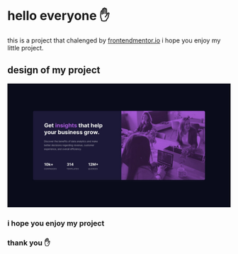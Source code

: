 # hello everyone ✋

this is a project that chalenged by [frontendmentor.io](https://www.frontendmentor.io/home) i hope you enjoy my little project.

## design of my project
   <img src="./images/desktop-design.jpg" alt="project view" max-width ="850">


### i hope you enjoy my project
### thank you ✋